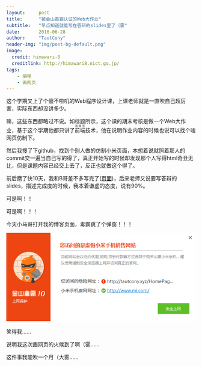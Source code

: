 ```yaml
---
layout:     post
title:      "被金山毒霸认证的Web大作业"
subtitle:   "早点知道就能写在答辩的slides里了（雾"
date:       2016-06-28
author:     "TautCony"
header-img: "img/post-bg-default.png"
image:
  credit: himawari-8
  creditlink: http://himawari8.nict.go.jp/
tags:
    - 编程
    - 画网页
---
```


这个学期又上了个傻不啦叽的Web程序设计课，上课老师就是一直吹自己超厉害，实际东西却没讲多少。

<!--more-->

嘛，这些东西都略过不说。如标题所示，这个课的期末考核是做一个Web大作业，基于这个学期他都只讲了<ruby>前端<rt class="heimu">画网页</rt></ruby>技术，他在说明作业内容的时候也说可以找个啥网页仿制下。

然后我搜了下github，找到个别人做的仿制小米页面，本想着说就照着那人的commit交一遍当自己写的得了，真正开始写的时候却发现那个人写得html奇丑无比，但是课题内容已经交上去了，反正也就做这个得了。

前后磨了快10天，我和B哥差不多写完了([页面](tautcony.xyz/HomePage_Mi))，后来老师又说要写答辩的slides，描述完成度的时候，我本着谦虚的态度，说有90%。

可是啊！！

可是啊！！！

今天小马哥打开我的博客页面，毒霸跳了个弹窗！！！

![毒霸认证](/img/in-post/Web-Duba-Certificated/Certificated.png)

笑得我……

说明我这次画网页的火候到了啊（雾……

这件事我能吹一个月（大雾……